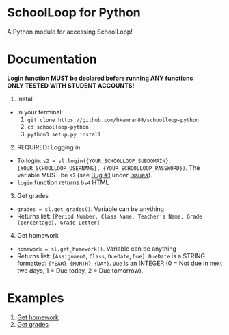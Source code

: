 # SchoolLoop for Python
A Python module for accessing SchoolLoop!

# Documentation
**Login function MUST be declared before running ANY functions**    
**ONLY TESTED WITH STUDENT ACCOUNTS!**

1. Install
* In your terminal:   
  1. `git clone https://github.com/hkamran80/schoolloop-python`
  2. `cd schoolloop-python`
  3. `python3 setup.py install`

2. REQUIRED: Logging in
* To login: `s2 = sl.login({YOUR_SCHOOLLOOP_SUBDOMAIN}, {YOUR_SCHOOLLOOP_USERNAME}, {YOUR_SCHOOLLOOP_PASSWORD})`. The variable MUST be `s2` (see [Bug #1](https://github.com/hkamran80/schoolloop-python/issues/1) under [Issues](https://github.com/hkamran80/schoolloop-python/issues)).
* `login` function returns `bs4` HTML
3. Get grades
* `grades = sl.get_grades()`. Variable can be anything
* Returns list: `[Period Number, Class Name, Teacher's Name, Grade (percentage), Grade Letter]`
4. Get homework
* `homework = sl.get_homework()`. Variable can be anything
* Returns list: `[Assignment`, `Class`, `DueDate`, `Due]`. `DueDate` is a STRING formatted: `{YEAR}-{MONTH}-{DAY}`. `Due` is an INTEGER (0 = Not due in next two days, 1 = Due today, 2 = Due tomorrow).

# Examples
1. [Get homework](https://gist.github.com/hkamran80/9d01de3330a618cb9f571e98bf8c17c3)
2. [Get grades](https://gist.github.com/hkamran80/48560245bf111d7c9a86e518cbcf9cf1)

